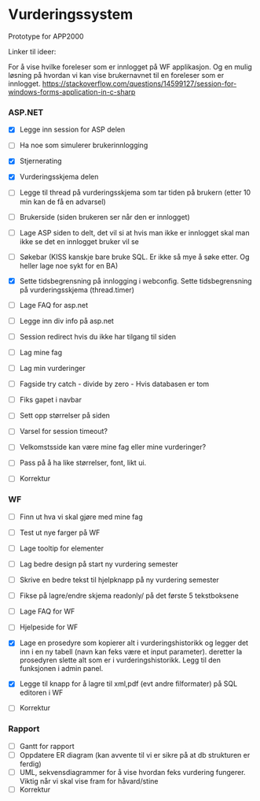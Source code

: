 # Vurderingssystem
Prototype for APP2000


Linker til ideer:

For å vise hvilke foreleser som er innlogget på WF applikasjon.
Og en mulig løsning på hvordan vi kan vise brukernavnet til en foreleser som er innlogget.
https://stackoverflow.com/questions/14599127/session-for-windows-forms-application-in-c-sharp 

### ASP.NET
- [x] Legge inn session for ASP delen
- [ ] Ha noe som simulerer brukerinnlogging
- [x] Stjernerating
- [x] Vurderingsskjema delen   
- [ ]  Legge til thread på vurderingsskjema som tar tiden på brukern (etter 10 min kan de få en advarsel)
- [ ]  Brukerside (siden brukeren ser når den er innlogget)
- [ ] Lage ASP siden to delt, det vil si at hvis man ikke er innlogget skal man ikke se det en innlogget bruker vil se
- [ ] Søkebar (KISS kanskje bare bruke SQL. Er ikke så mye å søke etter. Og heller lage noe sykt for en BA)
- [x] Sette tidsbegrensning på innlogging i webconfig. Sette tidsbegrensning på vurderingsskjema (thread.timer)
- [ ] Lage FAQ for asp.net
- [ ] Legge inn div info på asp.net
- [ ] Session redirect hvis du ikke har tilgang til siden
- [ ] Lag mine fag
- [ ] Lag min vurderinger
- [ ] Fagside try catch - divide by zero - Hvis databasen er tom
- [ ] Fiks gapet i navbar
- [ ] Sett opp størrelser på siden
- [ ] Varsel for session timeout?
- [ ] Velkomstsside kan være mine fag eller mine vurderinger?


- [ ] Pass på å ha like størrelser, font, likt ui.
- [ ] Korrektur

### WF
- [ ] Finn ut hva vi skal gjøre med mine fag
- [ ] Test ut nye farger på WF
- [ ] Lage tooltip for elementer
- [ ] Lag bedre design på start ny vurdering semester
- [ ] Skrive en bedre tekst til hjelpknapp på ny vurdering semester
- [ ] Fikse på lagre/endre skjema readonly/ på det første 5 tekstboksene
- [ ] Lage FAQ for WF
- [ ] Hjelpeside for WF
- [x] Lage en prosedyre som kopierer alt i vurderingshistorikk og legger det inn i en ny tabell (navn kan feks være et input parameter). deretter la prosedyren slette alt som er i vurderingshistorikk. Legg til den funksjonen i admin panel. 
- [x] Legge til knapp for å lagre til xml,pdf (evt andre filformater) på SQL editoren i WF


- [ ] Korrektur

### Rapport
- [ ] Gantt for rapport
- [ ] Oppdatere ER diagram (kan avvente til vi er sikre på at db strukturen er ferdig)
- [ ] UML, sekvensdiagrammer for å vise hvordan feks vurdering fungerer. Viktig når vi skal vise fram for håvard/stine
- [ ] Korrektur
